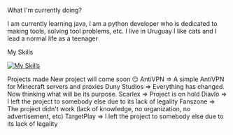 What I'm currently doing?

I am currently learning java, I am a python developer who is dedicated to making tools, solving tool problems, etc.
I live in Uruguay I like cats and I lead a normal life as a teenager

My Skills

[![My Skills](https://skillicons.dev/icons?i=css,discord,py,html,java,github&perline=10)](https://skill-icons-builder.vercel.app/)


Projects made
New project will come soon 😏
AntiVPN => A simple AntiVPN for Minecraft servers and proxies
Duny Studios => Everything has changed. Now thinking what will be its purpose.
Scarlex => Project is on hold
Diavlo => I left the project to somebody else due to its lack of legality
Fanszone => The project didn't work (lack of knowledge, no organization, no advertisement, etc)
TargetPlay => I left the project to somebody else due to its lack of legality
